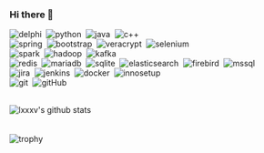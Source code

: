 ### Hi there 👋


![delphi](https://img.shields.io/badge/-Delphi-08AAD7?style=for-the-badge&logo=delphi)&nbsp;
![python](https://img.shields.io/badge/-Python-08AAD7?style=for-the-badge&logo=python)&nbsp;
![java](https://img.shields.io/badge/-Java-08AAD7?style=for-the-badge&logo=java)&nbsp;
![c++](https://img.shields.io/badge/-C++-08AAD7?style=for-the-badge&logo=cplusplus)&nbsp;
<br/>
![spring](https://img.shields.io/badge/-Spring-08AAD7?style=for-the-badge&logo=spring)&nbsp;
![bootstrap](https://img.shields.io/badge/-Bootstrap-08AAD7?style=for-the-badge&logo=bootstrap)&nbsp;
![veracrypt](https://img.shields.io/badge/-Veracrypt-08AAD7?style=for-the-badge&logo=veracrypt)&nbsp;
![selenium](https://img.shields.io/badge/-Selenium-08AAD7?style=for-the-badge&logo=selenium)&nbsp;
<br/>
![spark](https://img.shields.io/badge/-Spark-08AAD7?style=for-the-badge&logo=Apache%20Spark)&nbsp;
![hadoop](https://img.shields.io/badge/-Hadoop-08AAD7?style=for-the-badge&logo=Apache%20Hadoop)&nbsp;
![kafka](https://img.shields.io/badge/-Kafka-08AAD7?style=for-the-badge&logo=Apache%20Kafka)&nbsp;
<br/>
![redis](https://img.shields.io/badge/-Redis-08AAD7?style=for-the-badge&logo=redis)&nbsp;
![mariadb](https://img.shields.io/badge/-Mariadb-08AAD7?style=for-the-badge&logo=mariadb)&nbsp;
![sqlite](https://img.shields.io/badge/-Sqlite-08AAD7?style=for-the-badge&logo=sqlite)&nbsp;
![elasticsearch](https://img.shields.io/badge/-Elasticsearch-08AAD7?style=for-the-badge&logo=elasticsearch)&nbsp;
![firebird](https://img.shields.io/badge/-Firebird-08AAD7?style=for-the-badge&logo=thunderbird)&nbsp;
![mssql](https://img.shields.io/badge/-mssql-08AAD7?style=for-the-badge&logo=MSsql)&nbsp;
<br/>
![jira](https://img.shields.io/badge/-Jira-08AAD7?style=for-the-badge&logo=jira)&nbsp;
![jenkins](https://img.shields.io/badge/-Jenkins-08AAD7?style=for-the-badge&logo=jenkins)&nbsp;
![docker](https://img.shields.io/badge/-Docker-08AAD7?style=for-the-badge&logo=docker)&nbsp;
![innosetup](https://img.shields.io/badge/-Inno%20Setup-08AAD7?style=for-the-badge&logo=inno%20setup)&nbsp;
<br/>
![git](https://img.shields.io/badge/-Git-08AAD7?style=for-the-badge&logo=git)&nbsp;
![gitHub](https://img.shields.io/badge/-GitHub-08AAD7?style=for-the-badge&logo=github)&nbsp;
<br/>
<br/>

![lxxxv's github stats](https://github-readme-stats.vercel.app/api?username=lxxxv&show_icons=true)
<br/>
<br/>
<br/>
![trophy](https://github-profile-trophy.vercel.app/?username=lxxxv)

<!--
**lxxxv/lxxxv** is a ✨ _special_ ✨ repository because its `README.md` (this file) appears on your GitHub profile.

Here are some ideas to get you started:

- 🔭 I’m currently working on ...
- 🌱 I’m currently learning ...
- 👯 I’m looking to collaborate on ...
- 🤔 I’m looking for help with ...
- 💬 Ask me about ...
- 📫 How to reach me: ...
- 😄 Pronouns: ...
- ⚡ Fun fact: ...
-->
